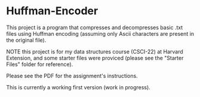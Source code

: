 # Huffman-Encoder

This project is a program that compresses and decompresses basic .txt files using Huffman encoding
(assuming only Ascii characters are present in the original file). 

NOTE this project is for my data structures course (CSCI-22) at Harvard Extension, and some starter files
were proviced (please see the "Starter Files" folder for reference).

Please see the PDF for the assignment's instructions.

This is currently a working first version (work in progress).
